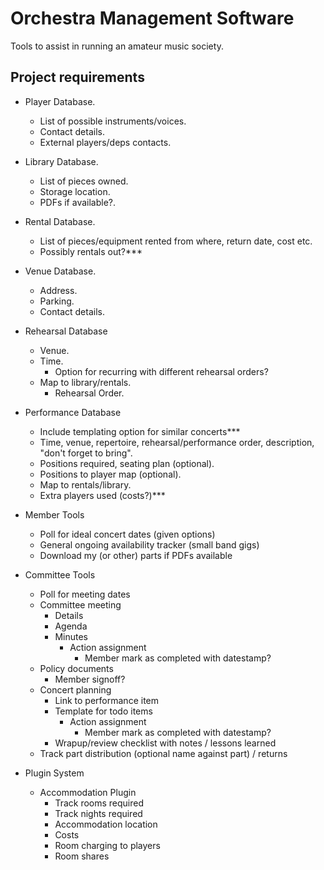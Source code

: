 # Orchestra Management Software

Tools to assist in running an amateur music society.

## Project requirements

* Player Database.
    * List of possible instruments/voices.
    * Contact details.
    * External players/deps contacts.

* Library Database.
    * List of pieces owned.
    * Storage location.
    * PDFs if available?.

* Rental Database.
    * List of pieces/equipment rented from where, return date, cost etc.
    * Possibly rentals out?***

* Venue Database.
    * Address.
    * Parking.
    * Contact details.

* Rehearsal Database
    * Venue.
    * Time.
        * Option for recurring with different rehearsal orders?
    * Map to library/rentals.
        * Rehearsal Order.


* Performance Database
    * Include templating option for similar concerts***
    * Time, venue, repertoire, rehearsal/performance order, description, "don't forget to bring".
    * Positions required, seating plan (optional).
    * Positions to player map (optional).
    * Map to rentals/library.
    * Extra players used (costs?)***







* Member Tools
    * Poll for ideal concert dates (given options)
    * General ongoing availability tracker (small band gigs)
    * Download my (or other) parts if PDFs available

* Committee Tools
    * Poll for meeting dates
    * Committee meeting
        * Details
        * Agenda
        * Minutes
            * Action assignment
                * Member mark as completed with datestamp?
    * Policy documents
        * Member signoff?
    * Concert planning
        * Link to performance item
        * Template for todo items
            * Action assignment
                * Member mark as completed with datestamp?
        * Wrapup/review checklist with notes / lessons learned
    * Track part distribution (optional name against part) / returns

* Plugin System
    * Accommodation Plugin
        * Track rooms required
        * Track nights required
        * Accommodation location
        * Costs
        * Room charging to players
        * Room shares
